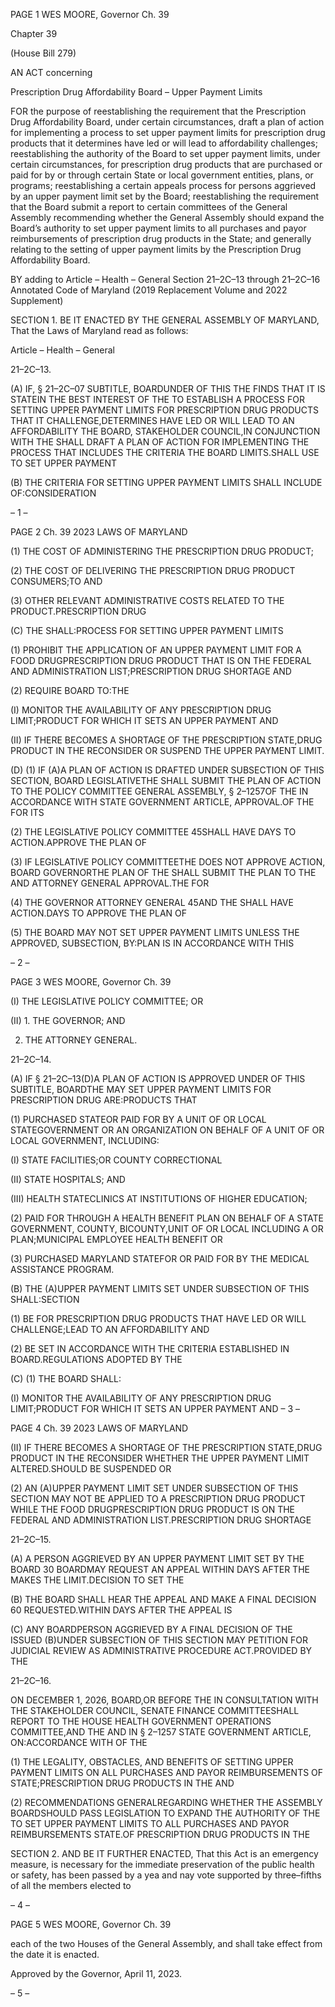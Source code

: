 PAGE 1
WES MOORE, Governor Ch. 39

Chapter 39

(House Bill 279)

AN ACT concerning

Prescription Drug Affordability Board – Upper Payment Limits

FOR the purpose of reestablishing the requirement that the Prescription Drug Affordability
Board, under certain circumstances, draft a plan of action for implementing a process
to set upper payment limits for prescription drug products that it determines have
led or will lead to affordability challenges; reestablishing the authority of the Board
to set upper payment limits, under certain circumstances, for prescription drug
products that are purchased or paid for by or through certain State or local
government entities, plans, or programs; reestablishing a certain appeals process for
persons aggrieved by an upper payment limit set by the Board; reestablishing the
requirement that the Board submit a report to certain committees of the General
Assembly recommending whether the General Assembly should expand the Board’s
authority to set upper payment limits to all purchases and payor reimbursements of
prescription drug products in the State; and generally relating to the setting of upper
payment limits by the Prescription Drug Affordability Board.

BY adding to
Article – Health – General
Section 21–2C–13 through 21–2C–16
Annotated Code of Maryland
(2019 Replacement Volume and 2022 Supplement)

SECTION 1. BE IT ENACTED BY THE GENERAL ASSEMBLY OF MARYLAND,
That the Laws of Maryland read as follows:

Article – Health – General

21–2C–13.

(A) IF, § 21–2C–07 SUBTITLE, BOARDUNDER OF THIS THE FINDS THAT IT IS
STATEIN THE BEST INTEREST OF THE TO ESTABLISH A PROCESS FOR SETTING
UPPER PAYMENT LIMITS FOR PRESCRIPTION DRUG PRODUCTS THAT IT
CHALLENGE,DETERMINES HAVE LED OR WILL LEAD TO AN AFFORDABILITY THE
BOARD, STAKEHOLDER COUNCIL,IN CONJUNCTION WITH THE SHALL DRAFT A PLAN
OF ACTION FOR IMPLEMENTING THE PROCESS THAT INCLUDES THE CRITERIA THE
BOARD LIMITS.SHALL USE TO SET UPPER PAYMENT

(B) THE CRITERIA FOR SETTING UPPER PAYMENT LIMITS SHALL INCLUDE
OF:CONSIDERATION

– 1 –

PAGE 2
Ch. 39 2023 LAWS OF MARYLAND

(1) THE COST OF ADMINISTERING THE PRESCRIPTION DRUG
PRODUCT;

(2) THE COST OF DELIVERING THE PRESCRIPTION DRUG PRODUCT
CONSUMERS;TO AND

(3) OTHER RELEVANT ADMINISTRATIVE COSTS RELATED TO THE
PRODUCT.PRESCRIPTION DRUG

(C) THE SHALL:PROCESS FOR SETTING UPPER PAYMENT LIMITS

(1) PROHIBIT THE APPLICATION OF AN UPPER PAYMENT LIMIT FOR A
FOOD DRUGPRESCRIPTION DRUG PRODUCT THAT IS ON THE FEDERAL AND
ADMINISTRATION LIST;PRESCRIPTION DRUG SHORTAGE AND

(2) REQUIRE BOARD TO:THE

(I) MONITOR THE AVAILABILITY OF ANY PRESCRIPTION DRUG
LIMIT;PRODUCT FOR WHICH IT SETS AN UPPER PAYMENT AND

(II) IF THERE BECOMES A SHORTAGE OF THE PRESCRIPTION
STATE,DRUG PRODUCT IN THE RECONSIDER OR SUSPEND THE UPPER PAYMENT
LIMIT.

(D) (1) IF (A)A PLAN OF ACTION IS DRAFTED UNDER SUBSECTION OF THIS
SECTION, BOARD LEGISLATIVETHE SHALL SUBMIT THE PLAN OF ACTION TO THE
POLICY COMMITTEE GENERAL ASSEMBLY, § 2–1257OF THE IN ACCORDANCE WITH
STATE GOVERNMENT ARTICLE, APPROVAL.OF THE FOR ITS

(2) THE LEGISLATIVE POLICY COMMITTEE 45SHALL HAVE DAYS TO
ACTION.APPROVE THE PLAN OF

(3) IF LEGISLATIVE POLICY COMMITTEETHE DOES NOT APPROVE
ACTION, BOARD GOVERNORTHE PLAN OF THE SHALL SUBMIT THE PLAN TO THE AND
ATTORNEY GENERAL APPROVAL.THE FOR

(4) THE GOVERNOR ATTORNEY GENERAL 45AND THE SHALL HAVE
ACTION.DAYS TO APPROVE THE PLAN OF

(5) THE BOARD MAY NOT SET UPPER PAYMENT LIMITS UNLESS THE
APPROVED, SUBSECTION, BY:PLAN IS IN ACCORDANCE WITH THIS

– 2 –

PAGE 3
WES MOORE, Governor Ch. 39

(I) THE LEGISLATIVE POLICY COMMITTEE; OR

(II) 1. THE GOVERNOR; AND

2. THE ATTORNEY GENERAL.

21–2C–14.

(A) IF § 21–2C–13(D)A PLAN OF ACTION IS APPROVED UNDER OF THIS
SUBTITLE, BOARDTHE MAY SET UPPER PAYMENT LIMITS FOR PRESCRIPTION DRUG
ARE:PRODUCTS THAT

(1) PURCHASED STATEOR PAID FOR BY A UNIT OF OR LOCAL
STATEGOVERNMENT OR AN ORGANIZATION ON BEHALF OF A UNIT OF OR LOCAL
GOVERNMENT, INCLUDING:

(I) STATE FACILITIES;OR COUNTY CORRECTIONAL

(II) STATE HOSPITALS; AND

(III) HEALTH STATECLINICS AT INSTITUTIONS OF HIGHER
EDUCATION;

(2) PAID FOR THROUGH A HEALTH BENEFIT PLAN ON BEHALF OF A
STATE GOVERNMENT, COUNTY, BICOUNTY,UNIT OF OR LOCAL INCLUDING A OR
PLAN;MUNICIPAL EMPLOYEE HEALTH BENEFIT OR

(3) PURCHASED MARYLAND STATEFOR OR PAID FOR BY THE
MEDICAL ASSISTANCE PROGRAM.

(B) THE (A)UPPER PAYMENT LIMITS SET UNDER SUBSECTION OF THIS
SHALL:SECTION

(1) BE FOR PRESCRIPTION DRUG PRODUCTS THAT HAVE LED OR WILL
CHALLENGE;LEAD TO AN AFFORDABILITY AND

(2) BE SET IN ACCORDANCE WITH THE CRITERIA ESTABLISHED IN
BOARD.REGULATIONS ADOPTED BY THE

(C) (1) THE BOARD SHALL:

(I) MONITOR THE AVAILABILITY OF ANY PRESCRIPTION DRUG
LIMIT;PRODUCT FOR WHICH IT SETS AN UPPER PAYMENT AND
– 3 –

PAGE 4
Ch. 39 2023 LAWS OF MARYLAND

(II) IF THERE BECOMES A SHORTAGE OF THE PRESCRIPTION
STATE,DRUG PRODUCT IN THE RECONSIDER WHETHER THE UPPER PAYMENT LIMIT
ALTERED.SHOULD BE SUSPENDED OR

(2) AN (A)UPPER PAYMENT LIMIT SET UNDER SUBSECTION OF THIS
SECTION MAY NOT BE APPLIED TO A PRESCRIPTION DRUG PRODUCT WHILE THE
FOOD DRUGPRESCRIPTION DRUG PRODUCT IS ON THE FEDERAL AND
ADMINISTRATION LIST.PRESCRIPTION DRUG SHORTAGE

21–2C–15.

(A) A PERSON AGGRIEVED BY AN UPPER PAYMENT LIMIT SET BY THE
BOARD 30 BOARDMAY REQUEST AN APPEAL WITHIN DAYS AFTER THE MAKES THE
LIMIT.DECISION TO SET THE

(B) THE BOARD SHALL HEAR THE APPEAL AND MAKE A FINAL DECISION
60 REQUESTED.WITHIN DAYS AFTER THE APPEAL IS

(C) ANY BOARDPERSON AGGRIEVED BY A FINAL DECISION OF THE ISSUED
(B)UNDER SUBSECTION OF THIS SECTION MAY PETITION FOR JUDICIAL REVIEW AS
ADMINISTRATIVE PROCEDURE ACT.PROVIDED BY THE

21–2C–16.

ON DECEMBER 1, 2026, BOARD,OR BEFORE THE IN CONSULTATION WITH THE
STAKEHOLDER COUNCIL, SENATE FINANCE COMMITTEESHALL REPORT TO THE
HOUSE HEALTH GOVERNMENT OPERATIONS COMMITTEE,AND THE AND IN
§ 2–1257 STATE GOVERNMENT ARTICLE, ON:ACCORDANCE WITH OF THE

(1) THE LEGALITY, OBSTACLES, AND BENEFITS OF SETTING UPPER
PAYMENT LIMITS ON ALL PURCHASES AND PAYOR REIMBURSEMENTS OF
STATE;PRESCRIPTION DRUG PRODUCTS IN THE AND

(2) RECOMMENDATIONS GENERALREGARDING WHETHER THE
ASSEMBLY BOARDSHOULD PASS LEGISLATION TO EXPAND THE AUTHORITY OF THE
TO SET UPPER PAYMENT LIMITS TO ALL PURCHASES AND PAYOR REIMBURSEMENTS
STATE.OF PRESCRIPTION DRUG PRODUCTS IN THE

SECTION 2. AND BE IT FURTHER ENACTED, That this Act is an emergency
measure, is necessary for the immediate preservation of the public health or safety, has
been passed by a yea and nay vote supported by three–fifths of all the members elected to

– 4 –

PAGE 5
WES MOORE, Governor Ch. 39

each of the two Houses of the General Assembly, and shall take effect from the date it is
enacted.

Approved by the Governor, April 11, 2023.

– 5 –